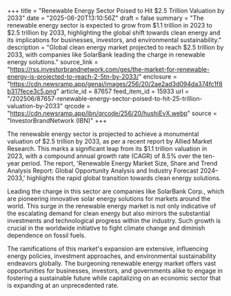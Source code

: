 +++
title = "Renewable Energy Sector Poised to Hit $2.5 Trillion Valuation by 2033"
date = "2025-06-20T13:10:56Z"
draft = false
summary = "The renewable energy sector is expected to grow from $1.1 trillion in 2023 to $2.5 trillion by 2033, highlighting the global shift towards clean energy and its implications for businesses, investors, and environmental sustainability."
description = "Global clean energy market projected to reach $2.5 trillion by 2033, with companies like SolarBank leading the charge in renewable energy solutions."
source_link = "https://rss.investorbrandnetwork.com/ges/the-market-for-renewable-energy-is-projected-to-reach-2-5tn-by-2033/"
enclosure = "https://cdn.newsramp.app/genai/images/256/20/2ae2ad3d094da374fc1f8b317fece3c5.png"
article_id = 87657
feed_item_id = 15933
url = "/202506/87657-renewable-energy-sector-poised-to-hit-25-trillion-valuation-by-2033"
qrcode = "https://cdn.newsramp.app/ibn/qrcode/256/20/hushiEvX.webp"
source = "InvestorBrandNetwork (IBN)"
+++

<p>The renewable energy sector is projected to achieve a monumental valuation of $2.5 trillion by 2033, as per a recent report by Allied Market Research. This marks a significant leap from its $1.1 trillion valuation in 2023, with a compound annual growth rate (CAGR) of 8.5% over the ten-year period. The report, 'Renewable Energy Market Size, Share and Trend Analysis Report: Global Opportunity Analysis and Industry Forecast 2024–2033,' highlights the rapid global transition towards clean energy solutions.</p><p>Leading the charge in this sector are companies like SolarBank Corp., which are pioneering innovative solar energy solutions for markets around the world. This surge in the renewable energy market is not only indicative of the escalating demand for clean energy but also mirrors the substantial investments and technological progress within the industry. Such growth is crucial in the worldwide initiative to fight climate change and diminish dependence on fossil fuels.</p><p>The ramifications of this market's expansion are extensive, influencing energy policies, investment approaches, and environmental sustainability endeavors globally. The burgeoning renewable energy market offers vast opportunities for businesses, investors, and governments alike to engage in fostering a sustainable future while capitalizing on an economic sector that is expanding at an unprecedented rate.</p>
